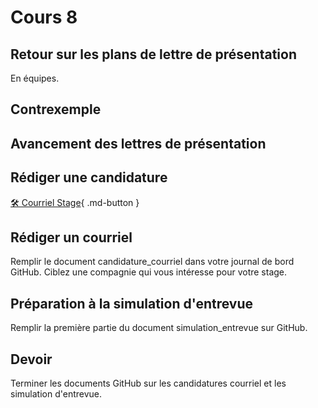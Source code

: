 # Cours 8 


## Retour sur les plans de lettre de présentation
En équipes.

## Contrexemple

## Avancement des lettres de présentation

## Rédiger une candidature
[🛠️ Courriel Stage](https://cmontmorency365-my.sharepoint.com/:b:/g/personal/lora_boisvert_cmontmorency_qc_ca/ETGMt9JgHCRItRu1tpKrgDcBrqPqN-blpKqOIh929QCoAg?e=A0Yk4Y){ .md-button }     

## Rédiger un courriel
Remplir le document candidature_courriel dans votre journal de bord GitHub. Ciblez une compagnie qui vous intéresse pour votre stage. 


## Préparation à la simulation d'entrevue
Remplir la première partie du document simulation_entrevue sur GitHub. 


## Devoir
Terminer les documents GitHub sur les candidatures courriel et les simulation d'entrevue. 
